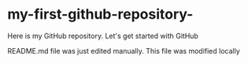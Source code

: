 # my-first-github-repository-
Here is my GitHub repository. Let's get started with GitHub


README.md file was just edited manually. This file was modified locally
